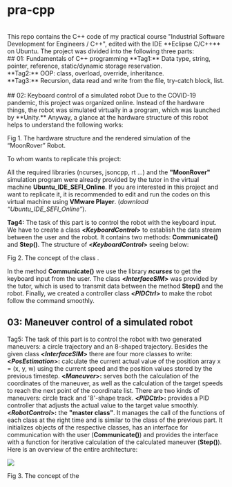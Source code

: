 # pra-cpp
<br>
This repo contains the C++ code of my practical course "Industrial Software Development for Engineers / C++", edited with the IDE **Eclipse C/C++** on Ubuntu. The project was divided into the following three parts:<br>
## 01: Fundamentals of C++ programming
**Tag1:** Data type, string, pointer, reference, static/dynamic storage reservation.<br>
**Tag2:** OOP: class, overload, override, inheritance.<br>
**Tag3:** Recursion, data read and write from the file, try-catch block, list.<br>
<br>
## 02: Keyboard control of a simulated robot
Due to the COVID-19 pandemic, this project was organized online. Instead of the hardware things, the robot was simulated virtually in a program, which was launched by **Unity.** Anyway, a glance at the hardware structure of this robot helps to understand the following works:

Fig 1. The hardware structure and the rendered simulation of the “MoonRover” Robot.

To whom wants to replicate this project:<br>

All the required libraries (ncurses, jsoncpp, rt ...) and the **"MoonRover"** simulation program were already provided by the tutor in the virtual machine **Ubuntu\_IDE\_SEFI\_Online**. If you are interested in this project and want to replicate it, it is recommended to edit and run the codes on this virtual machine using **VMware Player**. (*download “Ubuntu\_IDE\_SEFI\_Online”*).

**Tag4:**
The task of this part is to control the robot with the keyboard input. We have to create a class **<*KeyboardControl*>** to establish the data stream between the user and the robot. It contains two methods: **Communicate()** and **Step()**. The structure of **<*KeyboardControl*>** seeing below:

Fig 2. The concept of the class <KeyboardControl>.


In the method **Communicate()** we use the library ***ncurses*** to get the keyboard input from the user. The class **<*InterfaceSIM*>** was provided by the tutor, which is used to transmit data between the method **Step()** and the robot. Finally, we created a controller class **<*PIDCtrl*>** to make the robot follow the command smoothly.

## 03: Maneuver control of a simulated robot
Tag5:
The task of this part is to control the robot with two generated maneuvers: a circle trajectory and an 8-shaped trajectory. Besides the given class **<*InterfaceSIM*>** there are four more classes to write:
**<*PosEstimation*>:**
calculate the current actual value of the position array x = (x, y, w) using the current speed and the position values stored by the previous timestep.
**<*Maneuver*>:**
serves both the calculation of the coordinates of the maneuver, as well as the calculation of the target speeds to reach the next point of the coordinate list. There are two kinds of maneuvers: circle track and '8'-shape track.
**<*PIDCtrl*>:**
provides a PID controller that adjusts the actual value to the target value smoothly.
**<*RobotControl*>:**
the **"master class"**. It manages the call of the functions of each class at the right time and is similar to the ***<KeyboardControl>*** class of the previous part. It initializes objects of the respective classes, has an interface for communication with the user (**Communicate()**) and provides the interface with a function for iterative calculation of the calculated maneuver (**Step()**).
Here is an overview of the entire architecture:

![](Aspose.Words.c3a8efe9-1afd-4505-b4c1-aa4a3278a362.003.png)

Fig 3. The concept of the
